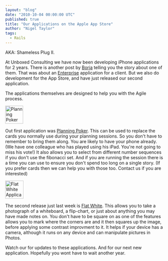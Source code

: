 ```yaml
---
layout: "blog"
date: "2010-10-04 00:00:00 UTC"
published: true
title: "Our Applications on the Apple App Store"
author: "Nigel Taylor"
tags:
  - Rails
---
```


<p>AKA:&nbsp;Shameless Plug II.</p>
<p>At Unboxed Consulting we have now been developing iPhone applications for 2 years. There is another post by <a href="http://www.unboxedconsulting.com/blog/road-trip">Borja</a> telling you the story about one of them. That was about an <a href="http://developer.apple.com/programs/ios/enterprise/" target="_blank">Enterprise</a> application for a client. But we also do development for the App Store, and have just released our second application.</p>
<p>The applications themselves are designed to help you with the Agile process.</p>
<p><img alt="Planning Poker Application" height="57" src="/uploads/Image/planning-poker-application.png" width="57" /></p>
<p>Out first application was <a href="http://itunes.apple.com/us/app/planning-poker/id305965585" target="_blank">Planning Poker</a>. This can be used to replace the cards you normally use during your planning sessions. So you don&#39;t have to remember to bring them along. You are likely to have your phone already. (We have one colleague who has played using his iPad. You&#39;re not going to miss his vote!) It also allows you to select from different number sequences if you don&#39;t use the fibonacci set. And if you are running the session there is a time you can use to ensure you don&#39;t spend too long on a single story. (If you prefer cards then we can help you with those too. Contact us if you are interested)</p>
<p><img alt="Flat White Application" height="57" src="/uploads/Image/flat-white-application.png" width="58" /></p>
<p>The second release just last week is <a href="http://itunes.apple.com/app/flat-white/id390639092" target="_blank">Flat White</a>. This allows you to take a photograph of a whiteboard, a flip-chart, or just about anything you may have made notes on. You don&#39;t have to be square on as one of the features allows you to mark where the corners are and it then squares up the image, before applying some contrast improvment to it. It helps if your device has a camera, although it runs on any device and can manipulate pictures in Photos.</p>
<p>Watch our for updates to these applications. And for our next new application. Hopefully you wont have to wait another year.</p>

